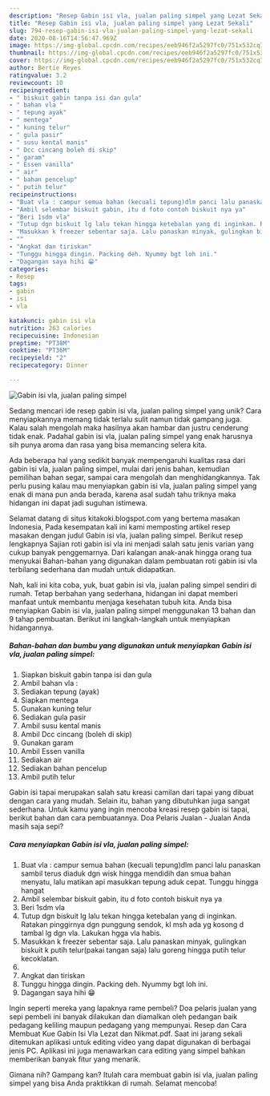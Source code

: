 ```yaml
---
description: "Resep Gabin isi vla, jualan paling simpel yang Lezat Sekali"
title: "Resep Gabin isi vla, jualan paling simpel yang Lezat Sekali"
slug: 794-resep-gabin-isi-vla-jualan-paling-simpel-yang-lezat-sekali
date: 2020-08-16T14:56:47.969Z
image: https://img-global.cpcdn.com/recipes/eeb946f2a5297fc0/751x532cq70/gabin-isi-vla-jualan-paling-simpel-foto-resep-utama.jpg
thumbnail: https://img-global.cpcdn.com/recipes/eeb946f2a5297fc0/751x532cq70/gabin-isi-vla-jualan-paling-simpel-foto-resep-utama.jpg
cover: https://img-global.cpcdn.com/recipes/eeb946f2a5297fc0/751x532cq70/gabin-isi-vla-jualan-paling-simpel-foto-resep-utama.jpg
author: Bertie Reyes
ratingvalue: 3.2
reviewcount: 10
recipeingredient:
- " biskuit gabin tanpa isi dan gula"
- " bahan vla "
- " tepung ayak"
- " mentega"
- " kuning telur"
- " gula pasir"
- " susu kental manis"
- " Dcc cincang boleh di skip"
- " garam"
- " Essen vanilla"
- " air"
- " bahan pencelup"
- " putih telur"
recipeinstructions:
- "Buat vla : campur semua bahan (kecuali tepung)dlm panci lalu panaskan sambil terus diaduk dgn wisk hingga mendidih dan smua bahan menyatu, lalu matikan api masukkan tepung aduk cepat. Tunggu hingga hangat"
- "Ambil selembar biskuit gabin, itu d foto contoh biskuit nya ya"
- "Beri 1sdm vla"
- "Tutup dgn biskuit lg lalu tekan hingga ketebalan yang di inginkan. Ratakan pinggirnya dgn punggung sendok, kl msh ada yg kosong d tambal lg dgn vla. Lakukan hgga vla habis."
- "Masukkan k freezer sebentar saja. Lalu panaskan minyak, gulingkan biskuit k putih telur(pakai tangan saja) lalu goreng hingga putih telur kecoklatan."
- ""
- "Angkat dan tiriskan"
- "Tunggu hingga dingin. Packing deh. Nyummy bgt loh ini."
- "Dagangan saya hihi 😁"
categories:
- Resep
tags:
- gabin
- isi
- vla

katakunci: gabin isi vla 
nutrition: 263 calories
recipecuisine: Indonesian
preptime: "PT38M"
cooktime: "PT36M"
recipeyield: "2"
recipecategory: Dinner

---
```



![Gabin isi vla, jualan paling simpel](https://img-global.cpcdn.com/recipes/eeb946f2a5297fc0/751x532cq70/gabin-isi-vla-jualan-paling-simpel-foto-resep-utama.jpg)

Sedang mencari ide resep gabin isi vla, jualan paling simpel yang unik? Cara menyiapkannya memang tidak terlalu sulit namun tidak gampang juga. Kalau salah mengolah maka hasilnya akan hambar dan justru cenderung tidak enak. Padahal gabin isi vla, jualan paling simpel yang enak harusnya sih punya aroma dan rasa yang bisa memancing selera kita.

Ada beberapa hal yang sedikit banyak mempengaruhi kualitas rasa dari gabin isi vla, jualan paling simpel, mulai dari jenis bahan, kemudian pemilihan bahan segar, sampai cara mengolah dan menghidangkannya. Tak perlu pusing kalau mau menyiapkan gabin isi vla, jualan paling simpel yang enak di mana pun anda berada, karena asal sudah tahu triknya maka hidangan ini dapat jadi suguhan istimewa.

Selamat datang di situs kitakoki.blogspot.com yang bertema masakan Indonesia, Pada kesempatan kali ini kami memposting artikel resep masakan dengan judul Gabin isi vla, jualan paling simpel. Berikut resep lengkapnya Sajian roti gabin isi vla ini menjadi salah satu jenis varian yang cukup banyak penggemarnya. Dari kalangan anak-anak hingga orang tua menyukai Bahan-bahan yang digunakan dalam pembuatan roti gabin isi vla terbilang sederhana dan mudah untuk didapatkan.


Nah, kali ini kita coba, yuk, buat gabin isi vla, jualan paling simpel sendiri di rumah. Tetap berbahan yang sederhana, hidangan ini dapat memberi manfaat untuk membantu menjaga kesehatan tubuh kita. Anda bisa menyiapkan Gabin isi vla, jualan paling simpel menggunakan 13 bahan dan 9 tahap pembuatan. Berikut ini langkah-langkah untuk menyiapkan hidangannya.

<!--inarticleads1-->

##### Bahan-bahan dan bumbu yang digunakan untuk menyiapkan Gabin isi vla, jualan paling simpel:

1. Siapkan  biskuit gabin tanpa isi dan gula
1. Ambil  bahan vla :
1. Sediakan  tepung (ayak)
1. Siapkan  mentega
1. Gunakan  kuning telur
1. Sediakan  gula pasir
1. Ambil  susu kental manis
1. Ambil  Dcc cincang (boleh di skip)
1. Gunakan  garam
1. Ambil  Essen vanilla
1. Sediakan  air
1. Sediakan  bahan pencelup
1. Ambil  putih telur


Gabin isi tapai merupakan salah satu kreasi camilan dari tapai yang dibuat dengan cara yang mudah. Selain itu, bahan yang dibutuhkan juga sangat sederhana. Untuk kamu yang ingin mencoba kreasi resep gabin isi tapai, berikut bahan dan cara pembuatannya. Doa Pelaris Jualan - Jualan Anda masih saja sepi? 

<!--inarticleads2-->

##### Cara menyiapkan Gabin isi vla, jualan paling simpel:

1. Buat vla : campur semua bahan (kecuali tepung)dlm panci lalu panaskan sambil terus diaduk dgn wisk hingga mendidih dan smua bahan menyatu, lalu matikan api masukkan tepung aduk cepat. Tunggu hingga hangat
1. Ambil selembar biskuit gabin, itu d foto contoh biskuit nya ya
1. Beri 1sdm vla
1. Tutup dgn biskuit lg lalu tekan hingga ketebalan yang di inginkan. Ratakan pinggirnya dgn punggung sendok, kl msh ada yg kosong d tambal lg dgn vla. Lakukan hgga vla habis.
1. Masukkan k freezer sebentar saja. Lalu panaskan minyak, gulingkan biskuit k putih telur(pakai tangan saja) lalu goreng hingga putih telur kecoklatan.
1. 
1. Angkat dan tiriskan
1. Tunggu hingga dingin. Packing deh. Nyummy bgt loh ini.
1. Dagangan saya hihi 😁


Ingin seperti mereka yang lapaknya rame pembeli? Doa pelaris jualan yang sepi pembeli ini banyak dilakukan dan diamalkan oleh pedangan baik pedagang keliling maupun pedagang yang mempunyai. Resep dan Cara Membuat Kue Gabin Isi Vla Lezat dan Nikmat.pdf. Saat ini jarang sekali ditemukan aplikasi untuk editing video yang dapat digunakan di berbagai jenis PC. Aplikasi ini juga menawarkan cara editing yang simpel bahkan memberikan banyak fitur yang menarik. 

Gimana nih? Gampang kan? Itulah cara membuat gabin isi vla, jualan paling simpel yang bisa Anda praktikkan di rumah. Selamat mencoba!
